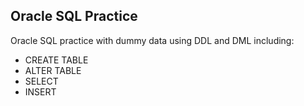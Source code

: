 ## Oracle SQL Practice

Oracle SQL practice with dummy data using DDL and DML including:
* CREATE TABLE
* ALTER TABLE
* SELECT
* INSERT
